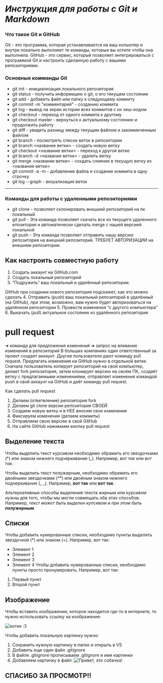 # *Инструкция для работы с Git и Markdown*

### Что такое Git и GitHub

Git - это программа, которая устанавливается на ваш копьютер и внутри локально выполняет те команды, которые вы хотите чтобы она выполняла.
GitHub - это сервис, который позволяет интегрироваться с программой Git и настроить сделанную работу с вашими репозиториями.

### Основные комманды Git

* git init - инициализация локального репозитория
* git status - получить информацию о git, о его текущем состоянии
* git add - добавить файл или папку к следующему коммиту
* git commit -m "комментарий" - созданию коммита
* git log - вывод на экран истории всех коммитов с их хеш-кодом
* git checkout - переход от одного коммита к другому
* git checkout master - вернуться к актуальному состоянию и продолжить работу
* git diff - увидеть разницу между текущим файлом и закоммиченным файлом
* git branch - посмотреть список веток в репозитории
* git branch <название ветки> - создать новую ветку
* git checkout <название ветки> - переход к другой ветке
* git branch -d <название ветки> - удалить ветку
* git merge <название ветки> - сохдать слияние в текущую ветку из <название ветки>
* git commit -a -m - добавление файла и создание коммита в одну строчку
* git log --graph - визуализация веток
******************

### Команды для работы с удаленными репозиториями

* git clone - позволяет склонировать внешний репозиторий на пк локальный
* git pull - Эта команда позволяет скачать все из текущего удаленного епозитория и автоматически сделать merge с нашей версией локальной
* git push - Эта команда позволяет отправить нашу версию репозитория на внешний репозиторий. ТРЕБУЕТ АВТОРИЗАЦИИ на внешнем репозитории.

## Как настроить совместную работу

1. Создать аккаунт на GitHub.com
2. Создать локальный репозиторий
3. “Подружить” ваш локальный и удалённый репозитории. 

 GitHub при создании нового репозитория подскажет, как это можно сделать
4. Отправить (push) ваш локальный репозиторий в удалённый (на GitHub), при этом, возможно, 
вам нужно будет авторизоваться на удалённом репозитории
5. Провести изменения “с другого компьютера”
6. Выкачать (pull) актуальное состояние из удалённого репозитория

# pull request

➜ команда для предложения изменений
➜ запрос на вливание изменений в репозиторий
В больших компаниях один ответственный за проект создает аккаунт. Другие пользователи дают
команду pull request. Предлагать изменения на GitHub нужно в отдельной ветке. Сначала
пользователь копирует репозиторий на свой компьютер, делает fork репозитория, затем
клонирует версию на своём ПК, создаёт ветку с предлагаемыми изменениями, отправляет
изменения командой push в свой аккаунт на GitHub и даёт команду pull request. 

Как сделать pull request

1. Делаем   (ответвление) репозитория fork
2. Делаем git clone   версии репозитория СВОЕЙ
3. Создаем новую ветку и в НЕЕ вносим свои изменения
4. Фиксируем изменения (делаем коммиты)
5. Отправляем свою версию в свой GitHub
6. На сайте GitHub нажимаем кнопку pull request

## Выделение текста

Чтобы выделить текст курсивом необходимо обрамить его звездочками (*) или знаком нижнего подчеркивания (_). Например, *вот так* или _вот так_.

Чтобы выделить текст полужирным, необходимо обрамить его двойными звездочками (**) или двойным знаком нижнего подчеркивания (_ _).
Например, **вот так** или __вот так__.

Альтернативные способы выделения текста жирным или курсивом нужны для того, чтобы мы могли совмещать оба этих способов. Например, _текст может быть выделен купсивом и при этом быть **полужирным**_.

## Списки

Чтобы добавить нумерованные списки, необходимо пункты выделить звездочкой (*) или знаком (+).
Например, вот так:

* Элемент 1
* Элемент 2
* Элемент 3
* Элемент 4
Чтобы добавить нумерованные списки, необходимо пункты просто пронумеровать.
Например, вот так:

1. Первый пункт
2. Второй пункт

## Изображение

Чтобы вставить изображение, которое находится где-то в интернете, то нужно использовать ссылку на изображение:

![котик :3](https://gas-kvas.com/uploads/posts/2023-03/1677938124_gas-kvas-com-p-anime-kotik-risunok-prostoi-32.jpg)

Чтобы добавить локальную картинку нужно:

1. Сохранить нужную картинку в папке и открыть в VS
2. Добавить еще один файл .gitignore
3. В файле .gitignore прописываем .gitignore и имя картинки
4. Добавляем картинку в файл:
![Привет, это собачка!](dog.png)

## **СПАСИБО ЗА ПРОСМОТР!!**